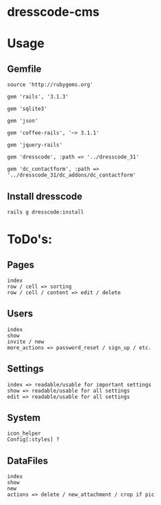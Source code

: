 # dresscode-cms

# Usage

## Gemfile
	
	source 'http://rubygems.org'
	
	gem 'rails', '3.1.3'
	
	gem 'sqlite3'
	
	gem 'json'
	
	gem 'coffee-rails', '~> 3.1.1'
	
	gem 'jquery-rails'
	
	gem 'dresscode', :path => '../dresscode_31'
	
	gem 'dc_contactform', :path => '../dresscode_31/dc_addons/dc_contactform'
	

## Install dresscode
	
	rails g dresscode:install
	



# ToDo's:

## Pages
	index
	row / cell => sorting
	row / cell / content => edit / delete
## Users
	index
	show
	invite / new
	more_actions => password_reset / sign_up / etc.
## Settings
	index => readable/usable for important settings
	show => readable/usable for all settings
	edit => readable/usable for all settings
## System
	icon_helper
	Config[:styles] ?
## DataFiles
	index
	show
	new
	actions => delete / new_attachment / crop if pic
